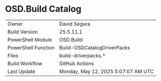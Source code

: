 ﻿# OSD.Build Catalog

| | |
|-|-|
| Owner | David Segura |
| Build Version | 25.5.11.1 |
| PowerShell Module | OSD.Build |
| PowerShell Function | Build-OSDCatalogDriverPacks |
| Files | build-driverpacks.* |
| Build Workflow | GitHub Actions |
| Last Update | Monday, May 12, 2025 5:07:07 AM UTC |
